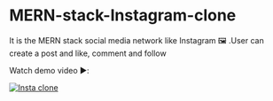 # MERN-stack-Instagram-clone
It is the MERN stack social media network like Instagram 🖼️ .User can create a post and like, comment and follow

Watch demo video ▶️:

[![Insta clone](http://img.youtube.com/vi/wXYNeVNDOR0/0.jpg)](http://www.youtube.com/watch?v=wXYNeVNDOR0 "Insta clone")

